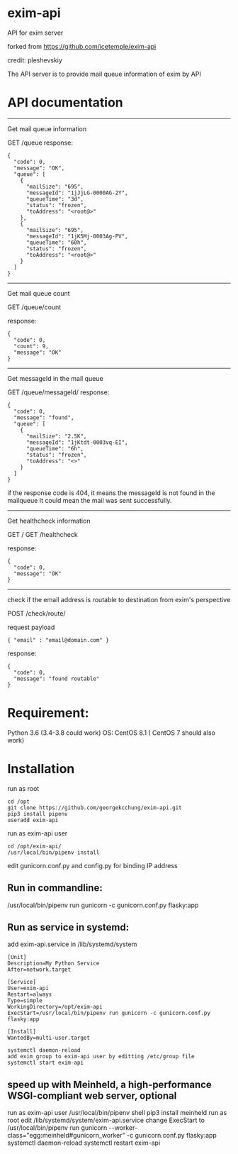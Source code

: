 # exim-api
API for exim server

forked from https://github.com/icetemple/exim-api

credit: pleshevskiy 

The API server is to provide mail queue information of exim by API


# API documentation
---
Get mail queue information

GET /queue
response:
```
{
  "code": 0,
  "message": "OK",
  "queue": [
    {
      "mailSize": "695",
      "messageId": "1jJjLG-0000AG-2Y",
      "queueTime": "3d",
      "status": "frozen",
      "toAddress": "<root@>"
    },
    {
      "mailSize": "695",
      "messageId": "1jK5Mj-0003Ag-PV",
      "queueTime": "60h",
      "status": "frozen",
      "toAddress": "<root@>"
    }
  ]
}
```

---
Get mail queue count

GET /queue/count

response:
```
{
  "code": 0,
  "count": 9,
  "message": "OK"
}
```


---
Get messageId in the mail queue

GET /queue/messageId/<messageId>
response:

```
{
  "code": 0,
  "message": "found",
  "queue": [
    {
      "mailSize": "2.5K",
      "messageId": "1jKtdt-0003vq-EI",
      "queueTime": "6h",
      "status": "frozen",
      "toAddress": "<>"
    }
  ]
}
```
if the response code is 404, it means the messageId is not found in the mailqueue It could mean the mail was sent successfully.

---
Get healthcheck information

GET /
GET /healthcheck

response:
```
{
  "code": 0,
  "message": "OK"
}
```

---
check if the email address is routable to destination from exim's perspective

POST /check/route/

request payload
```
{ "email" : "email@domain.com" }
```

response:
```
{
  "code": 0,
  "message": "found routable"
}
```

# Requirement:
Python 3.6 (3.4-3.8 could work)
OS: CentOS 8.1 ( CentOS 7 should also work)

# Installation 
run as root
```
cd /opt
git clone https://github.com/georgekcchung/exim-api.git
pip3 install pipenv
useradd exim-api
```

run as exim-api user
```
cd /opt/exim-api/
/usr/local/bin/pipenv install
```

edit gunicorn.conf.py and config.py for binding IP address

## Run in commandline:
/usr/local/bin/pipenv run gunicorn -c gunicorn.conf.py flasky:app

## Run as service in systemd:

add exim-api.service in /lib/systemd/system
```
[Unit]
Description=My Python Service
After=network.target

[Service]
User=exim-api
Restart=always
Type=simple
WorkingDirectory=/opt/exim-api
ExecStart=/usr/local/bin/pipenv run gunicorn -c gunicorn.conf.py flasky:app

[Install]
WantedBy=multi-user.target
```

```
systemctl daemon-reload
add exim group to exim-api user by editting /etc/group file
systemctl start exim-api
```
## speed up with Meinheld,  a high-performance WSGI-compliant web server, optional
run as exim-api user
/usr/local/bin/pipenv shell
pip3 install meinheld
run as root
edit /lib/systemd/system/exim-api.service
change ExecStart to
/usr/local/bin/pipenv run gunicorn --worker-class="egg:meinheld#gunicorn_worker" -c gunicorn.conf.py flasky:app
systemctl daemon-reload
systemctl restart exim-api

